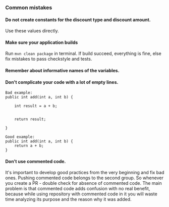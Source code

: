 ### Common mistakes

#### Do not create constants for the discount type and discount amount.
Use these values directly.

#### Make sure your application builds
Run `mvn clean package` in terminal. 
If build succeed, everything is fine, else fix mistakes to pass checkstyle and tests.

#### Remember about informative names of the variables.

#### Don't complicate your code with a lot of empty lines.
```
Bad example:
public int add(int a, int b) {

    int result = a + b;
    
    
    return result;
    
}

Good example:
public int add(int a, int b) {
    return a + b;
}
```

#### Don’t use commented code.
It's important to develop good practices from the very beginning and fix bad ones. Pushing commented code belongs to the second group.
So whenever you create a PR - double check for absence of commented code.
The main problem is that commented code adds confusion with no real benefit, because while using repository
with commented code in it you will waste time analyzing its purpose and the reason why it was added. 

